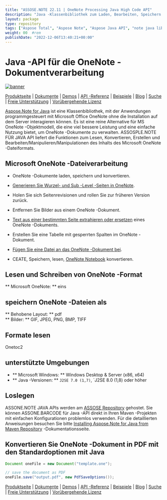 ```yaml
---
title: "ASSOSE.NOTE 22.11 | OneNote Processing Java High Code API"
description: "Java -Klassenbibliothek zum Laden, Bearbeiten, Speichern und Konvertieren von OneNote -Formaten. Unterstützt Seiten, Bilder, Text, Tabellen, Anhänge, Tags, Aufgaben, Textstile und Hyperlinks."
layout: package
type: repository
tags: ["Aspose Total", "Aspose Note", "Aspose Java API", "note java library", "note java class", "Maven", "ONE", "ONETOC2", "PNG", "GIF", "JPEG", "BMP", "TIFF", "PDF", "Windows", "J2SE", "HTML to OneNote", "OneNote to BMP", "OneNote to JPEG", "OneNote to TIFF", "extract text", "printing document", "OneNote to HTML", "text rendering", "image rendering", "document navigation", "text extraction", "insert text", "replace text", "FIPS", "OneNote", "SharePoint"]
weight: 00	#rem
publishDate: "2022-12-06T13:40:21+00:00"
---
```


# Java -API für die OneNote -Dokumentverarbeitung
[![banner](/res_repo/img/compress/aspose_note-for-java-banner.png)](./)

[Produktseite](https://products.aspose.com/note/java) | [Dokumente](https://docs.aspose.com/note/java/) | [Demos](https://products.aspose.app/note/family) | [API -Referenz](https://apireference.aspose.com/note/java) | [Beispiele](https://github.com/aspose-note/Aspose.Note-for-Java) | [Blog](https://blog.aspose.com/category/note/) | [Suche](https://search.aspose.com/) | [Freie Unterstützung](https://forum.aspose.com/c/note) | [Vorübergehende Lizenz](https://purchase.aspose.com/temporary-license)

[Aspose.Note for Java](https://products.aspose.com/note/java) ist eine Klassenbibliothek, mit der Anwendungen programmgesteuert mit Microsoft Office OneNote ohne die Installation auf dem Server interagieren können. Es ist eine reine Alternative für MS OneNote -Objektmodell, die eine viel bessere Leistung und eine einfache Nutzung bietet, um OneNote -Dokumente zu verwalten. ASSOSPLE.NOTE FÜR JAVA API liefert die Funktionen zum Lesen, Konvertieren, Erstellen und Bearbeiten/Manipulieren/Manipulationen des Inhalts des Microsoft OneNote -Dateiformats.

## Microsoft OneNote -Dateiverarbeitung
- OneNote -Dokumente laden, speichern und konvertieren.

- [Generieren Sie Wurzel- und Sub -Level -Seiten in OneNote](https://docs.aspose.com/note/java/working-with-pages/).
- Holen Sie sich Seitenrevisionen und rollen Sie zur früheren Version zurück.
- Entfernen Sie Bilder aus einem OneNote -Dokument.

- [Text aus einer bestimmten Seite extrahieren oder ersetzen](https://docs.aspose.com/note/java/working-with-text/) eines OneNote -Dokuments.
- Erstellen Sie eine Tabelle mit gesperrten Spalten im OneNote -Dokument.

- [Fügen Sie eine Datei an das OneNote -Dokument bei](https://docs.aspose.com/note/java/working-with-attachments/).

- CEATE, Speichern, lesen, [OneNote Notebook](https://docs.aspose.com/note/java/working-with-onenote-notebook/) konvertieren.

## Lesen und Schreiben von OneNote -Format
** Microsoft OneNote: ** eins

## speichern OneNote -Dateien als
** Behobene Layout: ** pdf \
** Bilder: ** GIF, JPEG, PNG, BMP, TIFF

## Formate lesen
Onetoc2

## unterstützte Umgebungen
- ** Microsoft Windows: ** Windows Desktop & Server (x86, x64)
- ** Java -Versionen: ** `J2SE 7.0 (1,7)`, `J2SE 8.0 (1,8) oder höher

## Loslegen

ASSONE.NOTE JAVA APIs werden am [ASSOSE Repository](https://releases.aspose.com/note/java/) gehostet. Sie können ASSONE.BARCODE für Java -API direkt in Ihren Maven -Projekten mit einfachen Konfigurationen problemlos verwenden. Für die detaillierten Anweisungen besuchen Sie bitte [Installing Aspose.Note for Java from Maven Repository](https://docs.aspose.com/note/java/installation/) -Dokumentationsseite.

## Konvertieren Sie OneNote -Dokument in PDF mit den Standardoptionen mit Java

```java
Document oneFile = new Document("template.one");

// save the document as PDF
oneFile.save("output.pdf", new PdfSaveOptions());
```

[Produktseite](https://products.aspose.com/note/java) | [Dokumente](https://docs.aspose.com/note/java/) | [Demos](https://products.aspose.app/note/family) | [API -Referenz](https://apireference.aspose.com/note/java) | [Beispiele](https://github.com/aspose-note/Aspose.Note-for-Java) | [Blog](https://blog.aspose.com/category/note/) | [Suche](https://search.aspose.com/) | [Freie Unterstützung](https://forum.aspose.com/c/note) | [Vorübergehende Lizenz](https://purchase.aspose.com/temporary-license)

